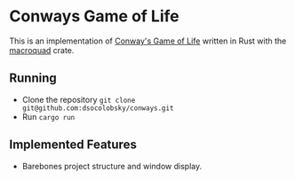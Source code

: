 # Conways Game of Life

This is an implementation of [Conway's Game of Life](https://en.wikipedia.org/wiki/Conway%27s_Game_of_Life)
written in Rust with the [macroquad](https://macroquad.rs) crate.

## Running
* Clone the repository `git clone git@github.com:dsocolobsky/conways.git`
* Run `cargo run`

## Implemented Features
* Barebones project structure and window display.
